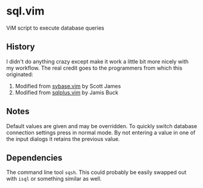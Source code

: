 sql.vim
=======
ViM script to execute database queries

History
-------
I didn't do anything crazy except make it work a little bit more nicely with my workflow. The real
credit goes to the programmers from which this originated:

1. Modified from [sybase.vim](https://github.com/vim-scripts/sybase.vim) by Scott James
2. Modified from [sqlplus.vim](http://vim.sourceforge.net/scripts/script.php?script_id=97) by Jamis Buck

Notes
-----
Default values are given and may be overridden. To quickly switch database
connection settings press <F8> in normal mode. By not entering a value in
one of the input dialogs it retains the previous value.

Dependencies
------------
The command line tool `sqsh`. This could probably be easily swapped out with
`isql` or something similar as well.

